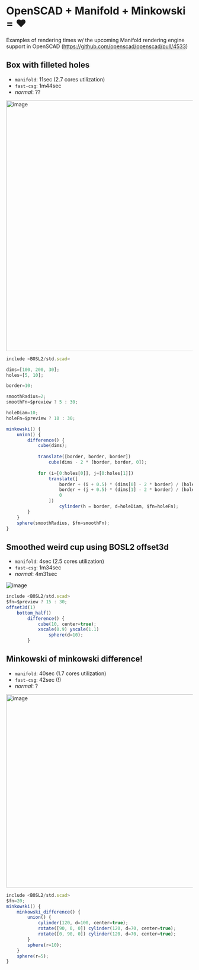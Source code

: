 # OpenSCAD + Manifold + Minkowski = ❤️

Examples of rendering times w/ the upcoming Manifold rendering engine support in OpenSCAD (https://github.com/openscad/openscad/pull/4533)

## Box with filleted holes

* `manifold`: 11sec (2.7 cores utilization)
* `fast-csg`: 1m44sec 
* *normal*: ??

<img width="675" alt="image" src="https://user-images.githubusercontent.com/273860/225524855-819b52fb-534a-4e63-ab97-74b21cb9893d.png">

```js
include <BOSL2/std.scad>

dims=[100, 200, 30];
holes=[5, 10];

border=10;

smoothRadius=2;
smoothFn=$preview ? 5 : 30;

holeDiam=10;
holeFn=$preview ? 10 : 30;

minkowski() {
    union() {
        difference() {
            cube(dims);
            
            translate([border, border, border])
                cube(dims - 2 * [border, border, 0]);
                
            for (i=[0:holes[0]], j=[0:holes[1]]) 
                translate([
                    border + (i + 0.5) * (dims[0] - 2 * border) / (holes[0] + 1),
                    border + (j + 0.5) * (dims[1] - 2 * border) / (holes[1] + 1),
                    0
                ])
                    cylinder(h = border, d=holeDiam, $fn=holeFn);
        }
    }
    sphere(smoothRadius, $fn=smoothFn);
}
```

## Smoothed weird cup using BOSL2 offset3d

* `manifold`: 4sec (2.5 cores utilization)
* `fast-csg`: 1m34sec 
* *normal*: 4m31sec

![image](https://user-images.githubusercontent.com/273860/225525640-b87aba18-10eb-42fb-8fa1-ad0a46590ea3.png)

```js
include <BOSL2/std.scad>
$fn=$preview ? 15 : 30;
offset3d(1)
    bottom_half()
        difference() {
            cube(10, center=true);
            xscale(0.9) yscale(1.1)
                sphere(d=10);
        }
```

## Minkowski of minkowski difference!

* `manifold`: 40sec (1.7 cores utilization)
* `fast-csg`: 42sec (!)
* *normal*: ?

<img width="520" alt="image" src="https://user-images.githubusercontent.com/273860/225530675-75e1ea6e-bb0d-4c39-897c-89c119b0e12d.png">

```js
include <BOSL2/std.scad>
$fn=20;
minkowski() {
    minkowski_difference() {
        union() {
            cylinder(120, d=100, center=true);
            rotate([90, 0, 0]) cylinder(120, d=70, center=true);
            rotate([0, 90, 0]) cylinder(120, d=70, center=true);
        }
        sphere(r=10);
    }
    sphere(r=5);
}
```